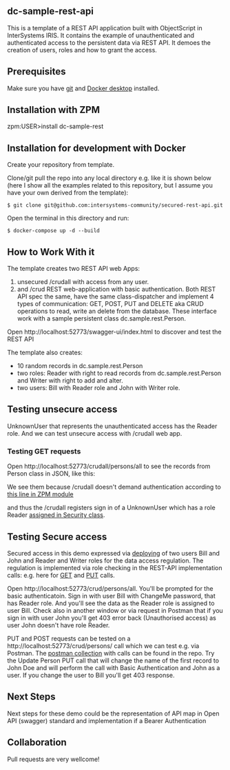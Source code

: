 ## dc-sample-rest-api
This is a template of a REST API application built with ObjectScript in InterSystems IRIS.
It contains the example of unauthenticated and authenticated access to the persistent data via REST API.
It demoes the creation of users, roles and how to grant the access.

## Prerequisites
Make sure you have [git](https://git-scm.com/book/en/v2/Getting-Started-Installing-Git) and [Docker desktop](https://www.docker.com/products/docker-desktop) installed.

## Installation with ZPM

zpm:USER>install dc-sample-rest

## Installation for development with Docker
Create your repository from template.

Clone/git pull the repo into any local directory e.g. like it is shown below (here I show all the examples related to this repository, but I assume you have your own derived from the template):

```
$ git clone git@github.com:intersystems-community/secured-rest-api.git
```

Open the terminal in this directory and run:

```
$ docker-compose up -d --build
```
## How to Work With it

The template creates two REST API web Apps: 
1. unsecured /crudall with access from any user.
2. and /crud REST web-application with basic authentication. 
 Both REST API spec the same, have the same class-dispatcher and implement 4 types of communication: GET, POST, PUT and DELETE aka CRUD operations to read, write an delete from the database.
These interface work with a sample persistent class dc.sample.rest.Person.

Open http://localhost:52773/swagger-ui/index.html to discover and test the REST API

The template also creates:
 * 10 random records in dc.sample.rest.Person
 * two roles: Reader with right to read records from dc.sample.rest.Person and Writer with right to add and alter.
 * two users: Bill with Reader role and John with Writer role.

## Testing unsecure access

UnknownUser that represents the unauthenticated access has the Reader role. And we can test unsecure access with /crudall web app.

### Testing GET requests

Open http://localhost:52773/crudall/persons/all to see the records from Person class in JSON, like this:

We see them because /crudall doesn't demand authentication according to [this line in ZPM module](https://github.com/evshvarov/secured-rest-api/blob/master/module.xml#L38)

and thus the /crudall registers sign in of a UnknownUser which has a role Reader [assigned in Security class](https://github.com/evshvarov/secured-rest-api/blob/master/src/dc/sample/rest/Security.cls#L48).

## Testing Secure access

Secured access in this demo expressed via [deploying](https://github.com/evshvarov/secured-rest-api/blob/master/src/dc/sample/rest/Security.cls#L8) of two users Bill and John and Reader and Writer roles for the data access regulation.
The regulation is implemented via role checking in the REST-API implementation calls: e.g. here for [GET](https://github.com/evshvarov/secured-rest-api/blob/master/src/dc/sample/rest/PersonREST.cls#L42) and [PUT](https://github.com/evshvarov/secured-rest-api/blob/master/src/dc/sample/rest/PersonREST.cls#115) calls.

Open http://localhost:52773/crud/persons/all. You'll be prompted for the basic authenticatoin. Sign in with user Bill with ChangeMe password, that has Reader role. And you'll see the data as the Reader role is assigned to user Bill.
Check also in another window or via request in Postman that if you sign in with user John you'll get 403 error back (Unauthorised access) as user John doesn't have role Reader.

PUT and POST requests can be tested on a http://localhost:52773/crud/persons/ call which we can test e.g. via Postman. The [postman collection](https://github.com/evshvarov/secured-rest-api/blob/master/secured%20rest-api.postman_collection.json) with calls can be found in the repo.
Try the Update Person PUT call that will change the name of the first record to John Doe and will perform the call with Basic Authentication and John as a user.
If you change the user to Bill you'll get 403 response.


## Next Steps

Next steps for these demo could be the representation of API map in Open API (swagger) standard and implementation if a Bearer Authentication
## Collaboration  

Pull requests are very wellcome!

